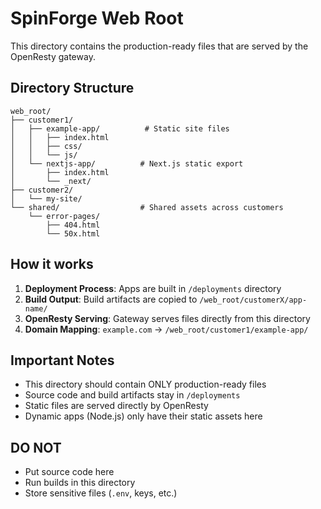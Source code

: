 # SpinForge Web Root

This directory contains the production-ready files that are served by the OpenResty gateway.

## Directory Structure

```
web_root/
├── customer1/
│   ├── example-app/          # Static site files
│   │   ├── index.html
│   │   ├── css/
│   │   └── js/
│   └── nextjs-app/          # Next.js static export
│       ├── index.html
│       └── _next/
├── customer2/
│   └── my-site/
└── shared/                  # Shared assets across customers
    └── error-pages/
        ├── 404.html
        └── 50x.html
```

## How it works

1. **Deployment Process**: Apps are built in `/deployments` directory
2. **Build Output**: Build artifacts are copied to `/web_root/customerX/app-name/`
3. **OpenResty Serving**: Gateway serves files directly from this directory
4. **Domain Mapping**: `example.com` → `/web_root/customer1/example-app/`

## Important Notes

- This directory should contain ONLY production-ready files
- Source code and build artifacts stay in `/deployments`
- Static files are served directly by OpenResty
- Dynamic apps (Node.js) only have their static assets here

## DO NOT

- Put source code here
- Run builds in this directory
- Store sensitive files (`.env`, keys, etc.)
